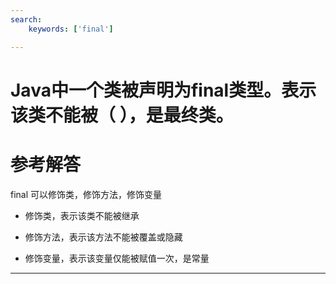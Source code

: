 ```yaml
---
search:
    keywords: ['final']

---
```


# Java中一个类被声明为final类型。表示该类不能被（ ），是最终类。

# 参考解答

final 可以修饰类，修饰方法，修饰变量

* 修饰类，表示该类不能被继承

* 修饰方法，表示该方法不能被覆盖或隐藏

* 修饰变量，表示该变量仅能被赋值一次，是常量

---

